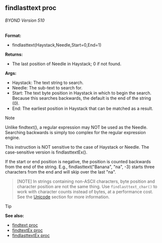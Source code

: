## findlasttext proc 
###### BYOND Version 510

**Format:**
+   findlasttext(Haystack,Needle,Start=0,End=1)

**Returns:**
+   The last position of Needle in Haystack; 0 if not found.

**Args:**
+   Haystack: The text string to search.
+   Needle: The sub-text to search for.
+   Start: The text byte position in Haystack in which to begin the
    search. Because this searches backwards, the default is the end of
    the string (0).
+   End: The earliest position in Haystack that can be matched as a
    result.

> [!NOTE]
> Unlike findtext(), a regular expression may NOT be used
as the Needle. Searching backwards is simply too complex for the regular
expression engine. 

This instruction is NOT sensitive to the case of Haystack or
Needle. The case-sensitive version is findlasttextEx(). 

If the start or end position is negative, the position is counted backwards
from the end of the string. E.g., findlasttext("Banana", "na", -3)
starts three characters from the end and will skip over the last "na".


> [NOTE]
> In strings containing non-ASCII
characters, byte position and character position are not the same thing.
Use `findlasttext_char()` to work with character counts instead of
bytes, at a performance cost. See the [Unicode](/ref/notes/Unicode.md) section for more information.

> [!TIP] 
> **See also:**
> +   [findtext proc](/ref/proc/findtext.md) 
> +   [findtextEx proc](/ref/proc/findtextEx.md) 
> +   [findlasttextEx proc](/ref/proc/findlasttextEx.md) 